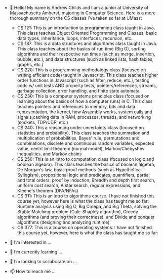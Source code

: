- 👋 Hello! My name is Andrew Childs and I am a junior at University of Massachusetts Amherst, majoring in Computer Science. Here is a more thorough
  summary on the CS classes I've taken so far at UMass:
    - CS 121: This is an introduction to programming class taught in Java. This class teaches Object Oriented Programming and Classes, basic
      data types, inheritance, loops, interfaces, recursion, etc.
    - CS 187: This is a data structures and algorithms class taught in Java. This class teaches about the basics of run time (Big O), sorting 
      algorithms and their respective run times (such as merge, insertion, bubble, etc.), and data structures (such as linked lists, hash tables,
      graphs, etc.)
    - CS 220: This is a programming methodology class (focused on writing efficient code) taught in Javascript. This class teaches higher order
      functions in Javascript (such as filter, reduce, etc.), testing code w/ unit tests AND property tests, pointers/references, streams, garbage 
      collection, error handling, and finite state automata
    - CS 230: This is a computer systems principles class (focused on learning about the basics of how a computer runs) in C. This class teaches
      pointers and references to memory, bits and data representation, the kernel, how Assembly works, system calls and signals,caching data in RAM, 
      processes, threads, and networking (sockets, TDP/UDP, etc.)
    - CS 240: This a reasoning under uncertainty class (focused on statistics and probability). This class teaches the summation and
      multiplication of probabilities, Bayes' rule, permutations and combinations, discrete and continuous random variables, expected value, 
      centrl limit theorem (normal model), Markov/Chebyshev inequalities, and Markov chains
    - CS 250: This is an intro to computation class (focused on logic and boolean algebra). This class teaches the basics of boolean algebra, 
      De Morgan's law, basic proof methods (such as Hypothetical Syllogism), propositional logic and predicates, quantifiers, partial and total orders,
      proof by induction, Breadth and depth first search, uniform cost search, A star search, regular expressions, and Kleene's theorem (DFA/NFAs)
    - CS 311: This is an intro to algorithms course. I have not finished this course yet, however here is what the class has taught me so far: Runtime
      analysis using Big O, Big Omega, and Big Theta, solving the Stable Matching problem (Gale-Shapley algorithm), Greedy algorithms (and proving
      their correctness), and Divide and conquer algorithms (designing and analyzing runtime)
    - CS 377: This is a course on operating systems. I have not finished this course yet, however, here is what the class has taught me so far: 
      
      
- 👀 I’m interested in ...
- 🌱 I’m currently learning ...
- 💞️ I’m looking to collaborate on ...
- 📫 How to reach me ...

<!---
ajc-617/ajc-617 is a ✨ special ✨ repository because its `README.md` (this file) appears on your GitHub profile.
You can click the Preview link to take a look at your changes.
--->
